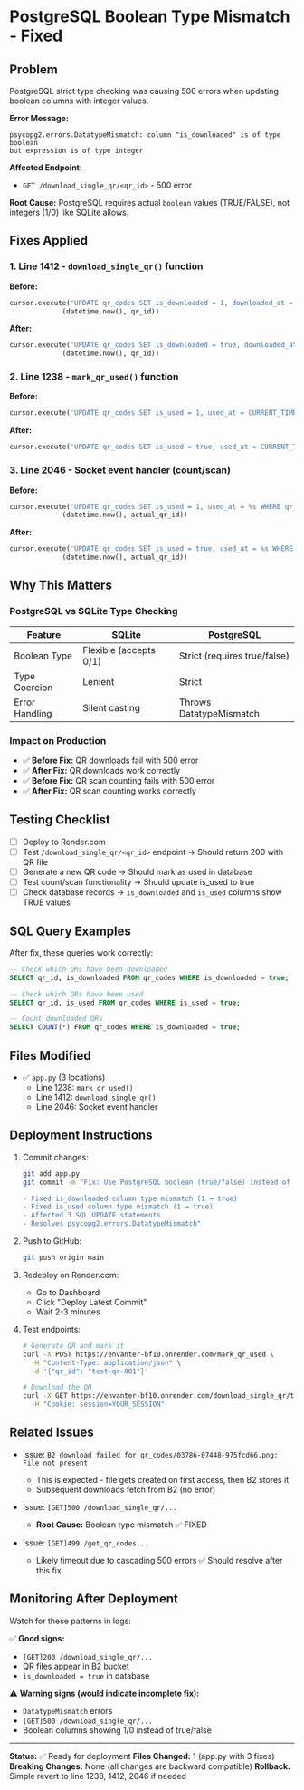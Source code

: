# PostgreSQL Boolean Type Mismatch - Fixed

## Problem
PostgreSQL strict type checking was causing 500 errors when updating boolean columns with integer values.

**Error Message:**
```
psycopg2.errors.DatatypeMismatch: column "is_downloaded" is of type boolean 
but expression is of type integer
```

**Affected Endpoint:**
- `GET /download_single_qr/<qr_id>` - 500 error

**Root Cause:**
PostgreSQL requires actual `boolean` values (TRUE/FALSE), not integers (1/0) like SQLite allows.

## Fixes Applied

### 1. Line 1412 - `download_single_qr()` function
**Before:**
```python
cursor.execute('UPDATE qr_codes SET is_downloaded = 1, downloaded_at = %s WHERE qr_id = %s',
             (datetime.now(), qr_id))
```

**After:**
```python
cursor.execute('UPDATE qr_codes SET is_downloaded = true, downloaded_at = %s WHERE qr_id = %s',
             (datetime.now(), qr_id))
```

### 2. Line 1238 - `mark_qr_used()` function
**Before:**
```python
cursor.execute('UPDATE qr_codes SET is_used = 1, used_at = CURRENT_TIMESTAMP WHERE qr_id = %s', (qr_id,))
```

**After:**
```python
cursor.execute('UPDATE qr_codes SET is_used = true, used_at = CURRENT_TIMESTAMP WHERE qr_id = %s', (qr_id,))
```

### 3. Line 2046 - Socket event handler (count/scan)
**Before:**
```python
cursor.execute('UPDATE qr_codes SET is_used = 1, used_at = %s WHERE qr_id = %s',
             (datetime.now(), actual_qr_id))
```

**After:**
```python
cursor.execute('UPDATE qr_codes SET is_used = true, used_at = %s WHERE qr_id = %s',
             (datetime.now(), actual_qr_id))
```

## Why This Matters

### PostgreSQL vs SQLite Type Checking
| Feature | SQLite | PostgreSQL |
|---------|--------|-----------|
| Boolean Type | Flexible (accepts 0/1) | Strict (requires true/false) |
| Type Coercion | Lenient | Strict |
| Error Handling | Silent casting | Throws DatatypeMismatch |

### Impact on Production
- ✅ **Before Fix:** QR downloads fail with 500 error
- ✅ **After Fix:** QR downloads work correctly
- ✅ **Before Fix:** QR scan counting fails with 500 error
- ✅ **After Fix:** QR scan counting works correctly

## Testing Checklist
- [ ] Deploy to Render.com
- [ ] Test `/download_single_qr/<qr_id>` endpoint → Should return 200 with QR file
- [ ] Generate a new QR code → Should mark as used in database
- [ ] Test count/scan functionality → Should update is_used to true
- [ ] Check database records → `is_downloaded` and `is_used` columns show TRUE values

## SQL Query Examples
After fix, these queries work correctly:

```sql
-- Check which QRs have been downloaded
SELECT qr_id, is_downloaded FROM qr_codes WHERE is_downloaded = true;

-- Check which QRs have been used
SELECT qr_id, is_used FROM qr_codes WHERE is_used = true;

-- Count downloaded QRs
SELECT COUNT(*) FROM qr_codes WHERE is_downloaded = true;
```

## Files Modified
- ✅ `app.py` (3 locations)
  - Line 1238: `mark_qr_used()` 
  - Line 1412: `download_single_qr()`
  - Line 2046: Socket event handler

## Deployment Instructions
1. Commit changes:
   ```bash
   git add app.py
   git commit -m "Fix: Use PostgreSQL boolean (true/false) instead of integers (1/0)

   - Fixed is_downloaded column type mismatch (1 → true)
   - Fixed is_used column type mismatch (1 → true)
   - Affected 3 SQL UPDATE statements
   - Resolves psycopg2.errors.DatatypeMismatch"
   ```

2. Push to GitHub:
   ```bash
   git push origin main
   ```

3. Redeploy on Render.com:
   - Go to Dashboard
   - Click "Deploy Latest Commit"
   - Wait 2-3 minutes

4. Test endpoints:
   ```bash
   # Generate QR and mark it
   curl -X POST https://envanter-bf10.onrender.com/mark_qr_used \
     -H "Content-Type: application/json" \
     -d '{"qr_id": "test-qr-001"}'
   
   # Download the QR
   curl -X GET https://envanter-bf10.onrender.com/download_single_qr/test-qr-001 \
     -H "Cookie: session=YOUR_SESSION"
   ```

## Related Issues
- Issue: `B2 download failed for qr_codes/03786-07448-975fcd66.png: File not present`
  - This is expected - file gets created on first access, then B2 stores it
  - Subsequent downloads fetch from B2 (no error)

- Issue: `[GET]500 /download_single_qr/...`
  - **Root Cause:** Boolean type mismatch ✅ FIXED

- Issue: `[GET]499 /get_qr_codes...`
  - Likely timeout due to cascading 500 errors ✅ Should resolve after this fix

## Monitoring After Deployment
Watch for these patterns in logs:

✅ **Good signs:**
- `[GET]200 /download_single_qr/...`
- QR files appear in B2 bucket
- `is_downloaded = true` in database

⚠️ **Warning signs (would indicate incomplete fix):**
- `DatatypeMismatch` errors
- `[GET]500 /download_single_qr/...`
- Boolean columns showing 1/0 instead of true/false

---

**Status:** ✅ Ready for deployment
**Files Changed:** 1 (app.py with 3 fixes)
**Breaking Changes:** None (all changes are backward compatible)
**Rollback:** Simple revert to line 1238, 1412, 2046 if needed
